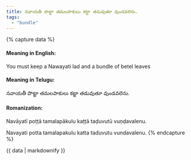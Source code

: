 ```yaml
---
title: నవాయతీ పొట్టా తమలపాకులు కట్టా తడువుతూ వుండవలెను.
tags:
  - "bundle"
---
```


{% capture data %}
#### Meaning in English:
You must keep a Nawayati lad and a bundle of betel leaves

#### Meaning in Telugu:
నవాయతీ పొట్టా తమలపాకులు కట్టా తడువుతూ వుండవలెను.

#### Romanization:
Navāyatī poṭṭā tamalapākulu kaṭṭā taḍuvutū vuṇḍavalenu.

Navayati potta tamalapakulu katta taduvutu vundavalenu.
{% endcapture %}

{{ data | markdownify }}

